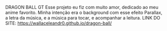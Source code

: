 DRAGON BALL GT
Esse projeto eu fiz com muito amor, dedicado ao meu anime favorito.
Minha intenção era o background com esse efeito Parallax, a letra da música, e a música para tocar, e acompanhar a leitura.
LINK DO SITE: https://wallaceleandr0.github.io/dragon-ball/
